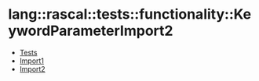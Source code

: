 # lang::rascal::tests::functionality::KeywordParameterImport2


   * [Tests](/docs/Library/lang/rascal/tests/functionality/KeywordParameterImport2/Tests.md)
   * [Import1](/docs/Library/lang/rascal/tests/functionality/KeywordParameterImport2/Import1.md)
   * [Import2](/docs/Library/lang/rascal/tests/functionality/KeywordParameterImport2/Import2.md)